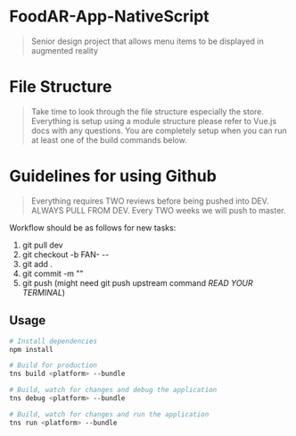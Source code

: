 # FoodAR-App-NativeScript

> Senior design project that allows menu items to be displayed in augmented reality

# File Structure
> Take time to look through the file structure especially the store.  Everything is setup using a module structure please refer to Vue.js docs with any questions.
> You are completely setup when you can run at least one of the build commands below.

# Guidelines for using Github
> Everything requires TWO reviews before being pushed into DEV.  ALWAYS PULL FROM DEV.  Every TWO weeks we will push to master.  

Workflow should be as follows for new tasks:
1) git pull dev
2) git checkout -b FAN-<Task Number> -- <Task Description>
3) git add .
4) git commit -m "<nice description of code>"
5) git push (might need git push upstream command *READ YOUR TERMINAL*)

## Usage

``` bash
# Install dependencies
npm install

# Build for production
tns build <platform> --bundle

# Build, watch for changes and debug the application
tns debug <platform> --bundle

# Build, watch for changes and run the application
tns run <platform> --bundle
```
